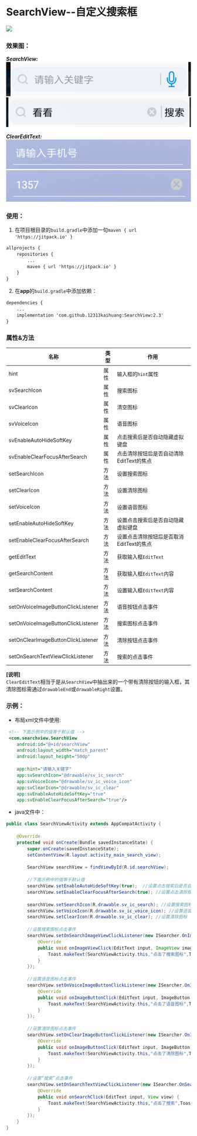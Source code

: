 # SearchView--自定义搜索框

[![](https://jitpack.io/v/12313kaihuang/SearchView.svg)](https://jitpack.io/#12313kaihuang/SearchView)
### 效果图：  
***SearchView:***  
![](imgs/TIM图片20190131162357.png)      
![](imgs/TIM图片20190131162509.png)      

***ClearEditText:***  
![](imgs/TIM图片20190131162347.png)        
![](imgs/TIM图片20190131162549.png)    
### 使用：  
1. 在项目根目录的`build.gradle`中添加一句`maven { url 'https://jitpack.io' }`
```xml
allprojects {
    repositories {
        ...
        maven { url 'https://jitpack.io' }
    }
}
```  
2. 在**app**的`build.gradle`中添加依赖：
```xml
dependencies {
    ...
    implementation 'com.github.12313kaihuang:SearchView:2.3'
}
```
 
 ### 属性&方法  
| 名称 | 类型 | 作用 |
| ------ | ------ | ------ |
| hint | 属性 | 输入框的`hint`属性 |
| svSearchIcon | 属性 | 搜索图标 |
| svClearIcon | 属性 | 清空图标 |
| svVoiceIcon | 属性 | 语音图标 |
| svEnableAutoHideSoftKey | 属性 | 点击搜索后是否自动隐藏虚拟键盘 |
| svEnableClearFocusAfterSearch | 属性 | 点击清除按钮后是否自动清除EditText的焦点 |
| setSearchIcon | 方法 | 设置搜索图标 |
| setClearIcon | 方法 | 设置清除图标 |
| setVoiceIcon | 方法 | 设置语音图标 |
| setEnableAutoHideSoftKey | 方法 | 设置点击搜索后是否自动隐藏虚拟键盘 |
| setEnableClearFocusAfterSearch | 方法 | 设置点击清除按钮后是否取消EditText的焦点 |
| getEditText | 方法 | 获取输入框`EditText` |
| getSearchContent | 方法 | 获取输入框`EditText`内容 |
| setSearchContent | 方法 | 设置输入框`EditText`内容 |
| setOnVoiceImageButtonClickListener | 方法 | 语音按钮点击事件 |
| setOnVoiceImageButtonClickListener | 方法 | 搜索图标点击事件 |
| setOnClearImageButtonClickListener | 方法 | 清除按钮点击事件 |
| setOnSearchTextViewClickListener | 方法 | 搜索的点击事件 |

**[说明]**  
`ClearEditText`相当于是从`SearchView`中抽出来的一个带有清除按钮的输入框，其清除图标需通过`drawableEnd`或`drawableRight`设置。  

### 示例：
* 布局xml文件中使用:
```xml
 <!-- 下面示例中的值等于默认值 -->
 <com.searchview.SearchView
    android:id="@+id/searchView"
    android:layout_width="match_parent"
    android:layout_height="50dp"
                            
    app:hint="请输入关键字"
    app:svSearchIcon="@drawable/sv_ic_search"
    app:svVoiceIcon="@drawable/sv_ic_voice_icon"
    app:svClearIcon="@drawable/sv_ic_clear"
    app:svEnableAutoHideSoftKey="true"
    app:svEnableClearFocusAfterSearch="true"/>
```
* java文件中：
```java
public class SearchViewActivity extends AppCompatActivity {

    @Override
    protected void onCreate(Bundle savedInstanceState) {
        super.onCreate(savedInstanceState);
        setContentView(R.layout.activity_main_search_view);

        SearchView searchView = findViewById(R.id.searchView);

        //下面示例中的值等于默认值
        searchView.setEnableAutoHideSoftKey(true);  //设置点击搜索后是否自动隐藏虚拟键盘
        searchView.setEnableClearFocusAfterSearch(true); //设置点击清除按钮后是否取消EditText的焦点

        searchView.setSearchIcon(R.drawable.sv_ic_search); //设置搜索图标
        searchView.setVoiceIcon(R.drawable.sv_ic_voice_icon); //设置语音图标
        searchView.setClearIcon(R.drawable.sv_ic_clear); //设置清除图标

        //设置搜索图标点击事件
        searchView.setOnSearchImageViewClickListener(new ISearcher.OnImageViewClickListener() {
            @Override
            public void onImageViewClick(EditText input, ImageView imageView, View view) {
                Toast.makeText(SearchViewActivity.this,"点击了搜索图标",Toast.LENGTH_SHORT).show();
            }
        });

        //设置语音图标点击事件
        searchView.setOnVoiceImageButtonClickListener(new ISearcher.OnImageButtonClickListener() {
            @Override
            public void onImageButtonClick(EditText input, ImageButton imageButton, View view) {
                Toast.makeText(SearchViewActivity.this,"点击了语音图标",Toast.LENGTH_SHORT).show();
            }
        });

        //设置清除图标点击事件
        searchView.setOnClearImageButtonClickListener(new ISearcher.OnImageButtonClickListener() {
            @Override
            public void onImageButtonClick(EditText input, ImageButton imageButton, View view) {
                Toast.makeText(SearchViewActivity.this,"点击了清除图标",Toast.LENGTH_SHORT).show();
            }
        });

        //设置“搜索”点击事件
        searchView.setOnSearchTextViewClickListener(new ISearcher.OnSearchTextViewClickListener() {
            @Override
            public void onSearchClick(EditText input, View view) {
                Toast.makeText(SearchViewActivity.this,"点击了搜索",Toast.LENGTH_SHORT).show();
            }
        });
    }
}
```


 
